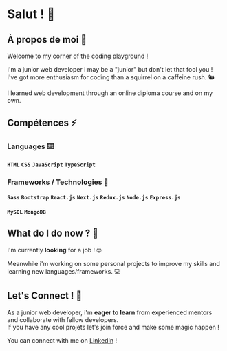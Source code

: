 # Salut ! 👋

## À propos de moi 🤔

Welcome to my corner of the coding playground ! 

I'm a junior web developer i may be a "junior" but don't let that fool you ! <br />
I've got more enthusiasm for coding than a squirrel on a caffeine rush. 🐿️

I learned web development through an online diploma course and on my own.

## Compétences ⚡

### Languages ⌨️
**`HTML`** **`CSS`** **`JavaScript`** **`TypeScript`**

### Frameworks / Technologies 🚀 
**`Sass`** **`Bootstrap`** **`React.js`** **`Next.js`** **`Redux.js`** **`Node.js`** **`Express.js`** 
<br />
<br />
**`MySQL`** **`MongoDB`**

## What do I do now ? 🌱

I'm currently **looking** for a job ! 🤓

Meanwhile i'm working on some personal projects to improve my skills and learning new languages/frameworks. 💻

## Let's Connect ! 💬

As a junior web developer, i'm **eager to learn** from experienced mentors and collaborate with fellow developers. <br />
If you have any cool projets let's join force and make some magic happen !

You can connect with me on [LinkedIn](https://www.linkedin.com/in/n-t-dev-b72892265/) !

<!--
**Hyalin-Git/Hyalin-Git** is a ✨ _special_ ✨ repository because its `README.md` (this file) appears on your GitHub profile.

Here are some ideas to get you started:

- 🔭 I’m currently working on ...
- 🌱 I’m currently learning ...
- 👯 I’m looking to collaborate on ...
- 🤔 I’m looking for help with ...
- 💬 Ask me about ...
- 📫 How to reach me: ...
- 😄 Pronouns: ...
- ⚡ Fun fact: ...
-->

